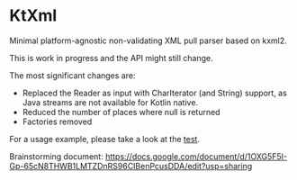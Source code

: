 # KtXml

Minimal platform-agnostic non-validating XML pull parser based on kxml2.

This is work in progress and the API might still change.

The most significant changes are:

- Replaced the Reader as input with CharIterator (and String) support, as Java streams are not available for Kotlin native.
- Reduced the number of places where null is returned
- Factories removed

For a usage example, please take a look at the [test](https://github.com/kobjects/ktxml/blob/main/core/src/commonTest/kotlin/org/kobjects/ktxml/KtXmlTest.kt).

Brainstorming document: https://docs.google.com/document/d/1OXG5F5I-Gp-65cN8THWB1LMTZDnRS96CIBenPcusDDA/edit?usp=sharing
